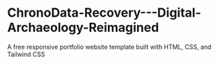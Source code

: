 # ChronoData-Recovery---Digital-Archaeology-Reimagined
A free responsive portfolio website template built with HTML, CSS, and Tailwind CSS
